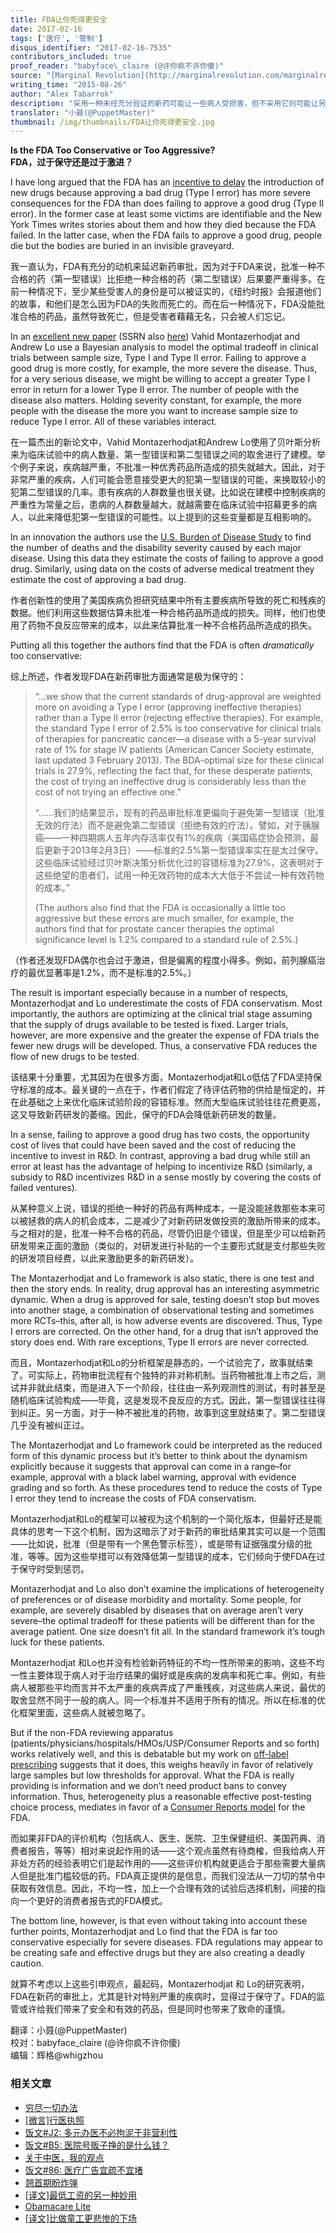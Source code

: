 ```yaml
---
title: FDA让你死得更安全
date: 2017-02-16
tags: ['医疗', '管制']
disqus_identifier: "2017-02-16-7535"
contributors_included: true
proof_reader: "babyface\_claire (@许你疯不许你傻)"
source: "[Marginal Revolution](http://marginalrevolution.com/marginalrevolution/2015/08/is-the-fda-too-conservative-or-too-aggressive.html)"
writing_time: "2015-08-26"
author: "Alex Tabarrok"
description: "采用一种未经充分验证的新药可能让一些病人受损害，但不采用它则可能让另一些病人错失得救机会，一旦这一得失权衡从个体医生与病患那里转移到政府机构手中，就会自动变得越来越保守，因为他们总是竭力避免第一类错误，而几乎没有动机避免第二类错误。"
translator: "小聂(@PuppetMaster)"
thumbnail: /img/thumbnails/FDA让你死得更安全.jpg
---
```


**Is the FDA Too Conservative or Too Aggressive?**  
**FDA，过于保守还是过于激进？**

I have long argued that the FDA has an [incentive to delay](http://www.fdareview.org/06_incentives.php) the introduction of new drugs because approving a bad drug (Type I error) has more severe consequences for the FDA than does failing to approve a good drug (Type II error). In the former case at least some victims are identifiable and the New York Times writes stories about them and how they died because the FDA failed. In the latter case, when the FDA fails to approve a good drug, people die but the bodies are buried in an invisible graveyard.

我一直认为，FDA有充分的动机来延迟新药审批，因为对于FDA来说，批准一种不合格的药（第一型错误）比拒绝一种合格的药（第二型错误）后果要严重得多。在前一种情况下，至少某些受害人的身份是可以被证实的，《纽约时报》会报道他们的故事，和他们是怎么因为FDA的失败而死亡的。而在后一种情况下，FDA没能批准合格的药品，虽然导致死亡，但是受害者藉藉无名，只会被人们忘记。

In an [excellent new paper](http://papers.ssrn.com/sol3/papers.cfm?abstract_id=2641547) (SSRN also [here](http://alo.mit.edu/wp-content/uploads/2015/08/FDA18b.pdf)) Vahid Montazerhodjat and Andrew Lo use a Bayesian analysis to model the optimal tradeoff in clinical trials between sample size, Type I and Type II error. Failing to approve a good drug is more costly, for example, the more severe the disease. Thus, for a very serious disease, we might be willing to accept a greater Type I error in return for a lower Type II error. The number of people with the disease also matters. Holding severity constant, for example, the more people with the disease the more you want to increase sample size to reduce Type I error. All of these variables interact.

在一篇杰出的新论文中，Vahid Montazerhodjat和Andrew Lo使用了贝叶斯分析来为临床试验中的病人数量、第一型错误和第二型错误之间的取舍进行了建模。举个例子来说，疾病越严重，不批准一种优秀药品所造成的损失就越大。因此，对于非常严重的疾病，人们可能会愿意接受更大的犯第一型错误的可能，来换取较小的犯第二型错误的几率。患有疾病的人群数量也很关键。比如说在建模中控制疾病的严重性为常量之后，患病的人群数量越大，就越需要在临床试验中招募更多的病人，以此来降低犯第一型错误的可能性。以上提到的这些变量都是互相影响的。

In an innovation the authors use the [U.S. Burden of Disease Study](http://jama.jamanetwork.com/article.aspx?articleid=1710486) to find the number of deaths and the disability severity caused by each major disease. Using this data they estimate the costs of failing to approve a good drug. Similarly, using data on the costs of adverse medical treatment they estimate the cost of approving a bad drug.

作者创新性的使用了美国疾病负担研究结果中所有主要疾病所导致的死亡和残疾的数据。他们利用这些数据估算未批准一种合格药品所造成的损失。同样，他们也使用了药物不良反应带来的成本，以此来估算批准一种不合格药品所造成的损失。

Putting all this together the authors find that the FDA is often *dramatically* too conservative:

综上所述，作者发现FDA在新药审批方面通常是极为保守的：


> “…we show that the current standards of drug-approval are weighted more on avoiding a Type I error (approving ineffective therapies) rather than a Type II error (rejecting effective therapies). For example, the standard Type I error of 2.5% is too conservative for clinical trials of therapies for pancreatic cancer—a disease with a 5-year survival rate of 1% for stage IV patients (American Cancer Society estimate, last updated 3 February 2013). The BDA-optimal size for these clinical trials is 27.9%, reflecting the fact that, for these desperate patients, the cost of trying an ineffective drug is considerably less than the cost of not trying an effective one.”
> 
>  “……我们的结果显示，现有的药品审批标准更偏向于避免第一型错误（批准无效的疗法）而不是避免第二型错误（拒绝有效的疗法）。譬如，对于胰腺癌——一种四期病人五年内存活率仅有1%的疾病（美国癌症协会预测，最后更新于2013年2月3日）——标准的2.5%第一型错误率实在是太过保守。这些临床试验经过贝叶斯决策分析优化过的容错标准为27.9%，这表明对于这些绝望的患者们，试用一种无效药物的成本大大低于不尝试一种有效药物的成本。”
> 
>  (The authors also find that the FDA is occasionally a little too aggressive but these errors are much smaller, for example, the authors find that for prostate cancer therapies the optimal significance level is 1.2% compared to a standard rule of 2.5%.)

（作者还发现FDA偶尔也会过于激进，但是偏离的程度小得多。例如，前列腺癌治疗的最优显著率是1.2%，而不是标准的2.5%。）

The result is important especially because in a number of respects, Montazerhodjat and Lo underestimate the costs of FDA conservatism. Most importantly, the authors are optimizing at the clinical trial stage assuming that the supply of drugs available to be tested is fixed. Larger trials, however, are more expensive and the greater the expense of FDA trials the fewer new drugs will be developed. Thus, a conservative FDA reduces the flow of new drugs to be tested.

该结果十分重要，尤其因为在很多方面，Montazerhodjat和Lo低估了FDA坚持保守标准的成本。最关键的一点在于，作者们假定了待评估药物的供给是恒定的，并在此基础之上来优化临床试验阶段的容错标准。然而大型临床试验往往花费更高，这又导致新药研发的萎缩。因此，保守的FDA会降低新药研发的数量。

In a sense, failing to approve a good drug has two costs, the opportunity cost of lives that could have been saved and the cost of reducing the incentive to invest in R&D. In contrast, approving a bad drug while still an error at least has the advantage of helping to incentivize R&D (similarly, a subsidy to R&D incentivizes R&D in a sense mostly by covering the costs of failed ventures).

从某种意义上说，错误的拒绝一种好的药品有两种成本，一是没能拯救那些本来可以被拯救的病人的机会成本，二是减少了对新药研发做投资的激励所带来的成本。与之相对的是，批准一种不合格的药品，尽管仍旧是个错误，但是至少可以给新药研发带来正面的激励（类似的，对研发进行补贴的一个主要形式就是支付那些失败的研发项目经费，以此来激励更多的新药研发）。

The Montazerhodjat and Lo framework is also static, there is one test and then the story ends. In reality, drug approval has an interesting asymmetric dynamic. When a drug is approved for sale, testing doesn’t stop but moves into another stage, a combination of observational testing and sometimes more RCTs–this, after all, is how adverse events are discovered. Thus, Type I errors are corrected. On the other hand, for a drug that isn’t approved the story does end. With rare exceptions, Type II errors are never corrected.

而且，Montazerhodjat和Lo的分析框架是静态的，一个试验完了，故事就结束了。可实际上，药物审批流程有个独特的非对称机制。当药物被批准上市之后，测试并非就此结束，而是进入下一个阶段，往往由一系列观测性的测试，有时甚至是随机临床试验构成——毕竟，这是发现不良反应的方式。因此，第一型错误往往得到纠正。另一方面，对于一种不被批准的药物，故事到这里就结束了。第二型错误几乎没有被纠正过。

The Montazerhodjat and Lo framework could be interpreted as the reduced form of this dynamic process but it’s better to think about the dynamism explicitly because it suggests that approval can come in a range–for example, approval with a black label warning, approval with evidence grading and so forth. As these procedures tend to reduce the costs of Type I error they tend to increase the costs of FDA conservatism.

Montazerhodjat和Lo的框架可以被视为这个机制的一个简化版本，但最好还是能具体的思考一下这个机制，因为这暗示了对于新药的审批结果其实可以是一个范围——比如说，批准（但是带有一个黑色警示标签），或是带有证据强度分级的批准，等等。因为这些举措可以有效降低第一型错误的成本，它们倾向于使FDA在过于保守时受到惩罚。

Montazerhodjat and Lo also don’t examine the implications of heterogeneity of preferences or of disease morbidity and mortality. Some people, for example, are severely disabled by diseases that on average aren’t very severe–the optimal tradeoff for these patients will be different than for the average patient. One size doesn’t fit all. In the standard framework it’s tough luck for these patients.

Montazerhodjat 和Lo也并没有检验新药特征的不均一性所带来的影响，这些不均一性主要体现于病人对于治疗结果的偏好或是疾病的发病率和死亡率。例如，有些病人被那些平均而言并不太严重的疾病弄成了严重残疾，对这些病人来说，最优的取舍显然不同于一般的病人。同一个标准并不适用于所有的情况。所以在标准的优化框架里面，这些病人就被忽略了。

But if the non-FDA reviewing apparatus (patients/physicians/hospitals/HMOs/USP/Consumer Reports and so forth) works relatively well, and this is debatable but my work on [off-label prescribing](https://www.independent.org/pdf/tir/tir_05_1_tabarrok.pdf) suggests that it does, this weighs heavily in favor of relatively large samples but low thresholds for approval. What the FDA is really providing is information and we don’t need product bans to convey information. Thus, heterogeneity plus a reasonable effective post-testing choice process, mediates in favor of a [Consumer Reports model](http://www.independent.org/newsroom/article.asp?id=1500) for the FDA.

而如果非FDA的评价机构（包括病人、医生、医院、卫生保健组织、美国药典、消费者报告，等等）相对来说起作用的话——这个观点虽然有待商榷，但我给病人开非处方药的经验表明它们是起作用的——这些评价机构就更适合于那些需要大量病人但是批准门槛较低的药。FDA真正提供的是信息，而我们没法从一刀切的禁令中获取有效信息。因此，不均一性，加上一个合理有效的试验后选择机制，间接的指向一个更好的消费者报告式的FDA模式。

The bottom line, however, is that even without taking into account these further points, Montazerhodjat and Lo find that the FDA is far too conservative especially for severe diseases. FDA regulations may appear to be creating safe and effective drugs but they are also creating a deadly caution.

就算不考虑以上这些引申观点，最起码，Montazerhodjat 和 Lo的研究表明，FDA在新药的审批上，尤其是针对特别严重的疾病时，显得过于保守了。FDA的监管或许给我们带来了安全和有效的药品，但是同时也带来了致命的谨慎。


翻译：小聂(@PuppetMaster)  
校对：babyface\_claire (@许你疯不许你傻)  
编辑：辉格@whigzhou


### 相关文章

* [穷尽一切办法](https://headsalon.org/archives/7120.html "穷尽一切办法")
* [[微言]行医执照](https://headsalon.org/archives/4497.html "[微言]行医执照")
* [饭文#J2: 多元办医不必拘泥于非营利性](https://headsalon.org/archives/766.html "饭文#J2: 多元办医不必拘泥于非营利性")
* [饭文#B5: 医院号贩子挣的是什么钱？](https://headsalon.org/archives/381.html "饭文#B5: 医院号贩子挣的是什么钱？")
* [关于中医，我的观点](https://headsalon.org/archives/412.html "关于中医，我的观点")
* [饭文#86: 医疗广告宜疏不宜堵](https://headsalon.org/archives/470.html "饭文#86: 医疗广告宜疏不宜堵")
* [翘首期盼炸弹](https://headsalon.org/archives/7623.html "翘首期盼炸弹")
* [[译文]最低工资的另一种妙用](https://headsalon.org/archives/7549.html "[译文]最低工资的另一种妙用")
* [Obamacare Lite](https://headsalon.org/archives/7664.html "Obamacare Lite")
* [[译文]比做童工更悲惨的下场](https://headsalon.org/archives/7520.html "[译文]比做童工更悲惨的下场")
